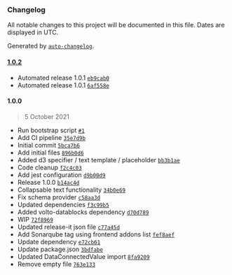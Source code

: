 ### Changelog

All notable changes to this project will be documented in this file. Dates are displayed in UTC.

Generated by [`auto-changelog`](https://github.com/CookPete/auto-changelog).

#### [1.0.2](https://github.com/eea/volto-slate-dataentity/compare/1.0.0...1.0.2)

- Automated release 1.0.1 [`eb9cab0`](https://github.com/eea/volto-slate-dataentity/commit/eb9cab03346189f6f77e0ef7a9da9a5e362d62d3)
- Automated release 1.0.1 [`6af558e`](https://github.com/eea/volto-slate-dataentity/commit/6af558ee271b50c21272aa98af9fdb25115f8dac)

#### 1.0.0

> 5 October 2021

- Run bootstrap script [`#1`](https://github.com/eea/volto-slate-dataentity/pull/1)
- Add CI pipeline [`35e7d9b`](https://github.com/eea/volto-slate-dataentity/commit/35e7d9b980e9a067da0447f5d2336b3cc62c4e91)
- Initial commit [`5bca7b6`](https://github.com/eea/volto-slate-dataentity/commit/5bca7b6121d63a4df09141fe65282420ac2adcf0)
- Add initial files [`896b0d6`](https://github.com/eea/volto-slate-dataentity/commit/896b0d6b4ed16dc229dcf07b8104946df64397d7)
- Added d3 specifier / text template / placeholder [`bb3b1ae`](https://github.com/eea/volto-slate-dataentity/commit/bb3b1aef73df33b6431290247d6f60a6a05df8ca)
- Code cleanup [`f2c4c03`](https://github.com/eea/volto-slate-dataentity/commit/f2c4c0317c8f3fa9e0307b9e08dda92480ed25aa)
- Add jest configuration [`d9b00d9`](https://github.com/eea/volto-slate-dataentity/commit/d9b00d9a171452315503b94e980a0c5793611dd9)
- Release 1.0.0 [`b14ac4d`](https://github.com/eea/volto-slate-dataentity/commit/b14ac4ddaf786f6add76d1e93110eb8b8c46dd05)
- Collapsable text functionality [`34b0e69`](https://github.com/eea/volto-slate-dataentity/commit/34b0e6956050e0150cbff013b11ed0c660ae6155)
- Fix schema provider [`c58aa3d`](https://github.com/eea/volto-slate-dataentity/commit/c58aa3d0afb0d48d355fe9cd3899426889ef6403)
- Updated dependencies [`f3c99b5`](https://github.com/eea/volto-slate-dataentity/commit/f3c99b5c695e12dfeb8e7f37e89ce5966215dec3)
- Added volto-datablocks dependency [`d70d789`](https://github.com/eea/volto-slate-dataentity/commit/d70d789cff7cafaf19d1c58031fc656a5ee197e2)
- WIP [`72f8969`](https://github.com/eea/volto-slate-dataentity/commit/72f8969af27fec465983b54f8644ab506bd3b0bd)
- Updated release-it json file [`c77a45d`](https://github.com/eea/volto-slate-dataentity/commit/c77a45d6b2fcacda87975eb642c502cdde2a52a0)
- Add Sonarqube tag using frontend addons list [`fef8aef`](https://github.com/eea/volto-slate-dataentity/commit/fef8aefda26d9505544920832a8b323dfd63d4c1)
- Update dependency [`e72cb61`](https://github.com/eea/volto-slate-dataentity/commit/e72cb612b92195a5bc3891e4489138609fec074c)
- Update package.json [`3bdfabe`](https://github.com/eea/volto-slate-dataentity/commit/3bdfabeb45dfc76a282c3f9a5ab4cd23648cf720)
- Updated DataConnectedValue import [`8fa9209`](https://github.com/eea/volto-slate-dataentity/commit/8fa920965b142e1b5da11591586aead01a42e726)
- Remove empty file [`763e133`](https://github.com/eea/volto-slate-dataentity/commit/763e133fa9424f78ff9e488cdf49cff3e723863b)
